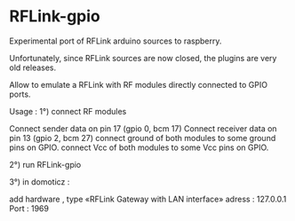 # RFLink-gpio
Experimental port of RFLink arduino sources to raspberry.

Unfortunately, since RFLink sources are now closed, the plugins are very old releases.

Allow to emulate a RFLink with RF modules directly connected to GPIO ports.


Usage :
1°) connect RF modules

Connect sender data on pin 17 (gpio 0, bcm 17)
Connect receiver data on pin 13 (gpio 2, bcm 27)
connect ground of both modules to some ground pins on GPIO.
connect Vcc of both modules to some Vcc pins on GPIO.

2°) run RFLink-gpio

3°) in domoticz :

add hardware , type «RFLink Gateway with LAN interface»
        adress : 127.0.0.1
        Port : 1969
